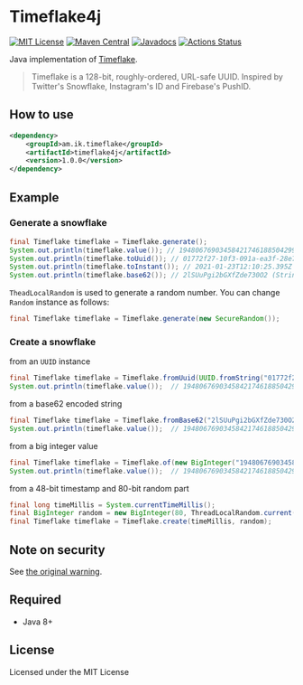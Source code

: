 # Timeflake4j

[![MIT License](https://img.shields.io/github/license/making/timeflake4j.svg)](https://www.apache.org/licenses/LICENSE-2.0) [![Maven Central](https://maven-badges.herokuapp.com/maven-central/am.ik.timeflake/timeflake4j/badge.svg)](https://maven-badges.herokuapp.com/maven-central/am.ik.timeflake/timeflake4j) [![Javadocs](https://www.javadoc.io/badge/am.ik.timeflake/timeflake4j.svg)](https://www.javadoc.io/doc/am.ik.timeflake/timeflake4j) [![Actions Status](https://github.com/making/timeflake4j/workflows/CI/badge.svg)](https://github.com/making/timeflake4j/actions)

Java implementation of [Timeflake](https://github.com/anthonynsimon/timeflake).

> Timeflake is a 128-bit, roughly-ordered, URL-safe UUID. Inspired by Twitter's Snowflake, Instagram's ID and Firebase's PushID.

## How to use

```xml
<dependency>
    <groupId>am.ik.timeflake</groupId>
    <artifactId>timeflake4j</artifactId>
    <version>1.0.0</version>
</dependency>
```

## Example

### Generate a snowflake

```java
final Timeflake timeflake = Timeflake.generate();
System.out.println(timeflake.value()); // 1948067690345842174618850429941262698 (java.math.BigInteger)
System.out.println(timeflake.toUuid()); // 01772f27-10f3-091a-ea3f-28e7f6f7296a (java.util.UUID)
System.out.println(timeflake.toInstant()); // 2021-01-23T12:10:25.395Z (java.time.Instant)
System.out.println(timeflake.base62()); // 2lSUuPgi2bGXfZde730O2 (String)
```

`TheadLocalRandom` is used to generate a random number. You can change `Random` instance as follows:

```java
final Timeflake timeflake = Timeflake.generate(new SecureRandom());
```  

### Create a snowflake

from an `UUID` instance

```java
final Timeflake timeflake = Timeflake.fromUuid(UUID.fromString("01772f27-10f3-091a-ea3f-28e7f6f7296a"));
System.out.println(timeflake.value());  // 1948067690345842174618850429941262698
```

from a base62 encoded string

```java
final Timeflake timeflake = Timeflake.fromBase62("2lSUuPgi2bGXfZde730O2");
System.out.println(timeflake.value());  // 1948067690345842174618850429941262698
```

from a big integer value

```java
final Timeflake timeflake = Timeflake.of(new BigInteger("1948067690345842174618850429941262698"));
System.out.println(timeflake.value());  // 1948067690345842174618850429941262698
```

from a 48-bit timestamp and 80-bit random part

```java
final long timeMillis = System.currentTimeMillis();
final BigInteger random = new BigInteger(80, ThreadLocalRandom.current());
final Timeflake timeflake = Timeflake.create(timeMillis, random);
```

## Note on security

See [the original warning](https://github.com/anthonynsimon/timeflake#note-on-security).

## Required

* Java 8+

## License

Licensed under the MIT License